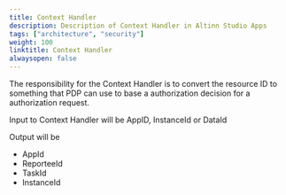 ```yaml
---
title: Context Handler
description: Description of Context Handler in Altinn Studio Apps 
tags: ["architecture", "security"]
weight: 100
linktitle: Context Handler
alwaysopen: false
---
```


The responsibility for the Context Handler is to convert the resource ID
to something that PDP can use to base a authorization decision for a authorization request.

Input to Context Handler will be AppID, InstanceId or DataId

Output will be 
- AppId
- ReporteeId
- TaskId 
- InstanceId


















